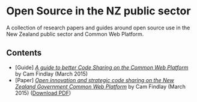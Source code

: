 # Open Source in the NZ public sector
A collection of research papers and guides around open source use in the New Zealand public sector and Common Web Platform.

## Contents
- [Guide] [*A guide to better Code Sharing on the Common Web Platform*](a_guide_to_better_code_sharing_on_cwp/00_index.md) by Cam Findlay (March 2015)
- [Paper] [*Open innovation and strategic code sharing on the New Zealand Government Common Web Platform*](open_innovation_and_strategic_code_sharing_on_cwp.md) by Cam Findlay (March 2015) ([Download PDF](https://gitprint.com/camfindlay/opensource-nzgovt/blob/master/open_innovation_and_strategic_code_sharing_on_cwp.md))

